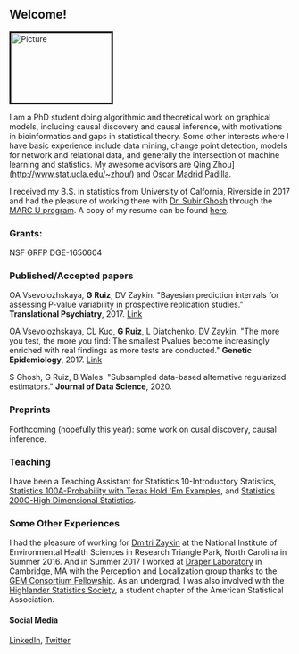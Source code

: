 
## Welcome!

<img src="portrait.png" alt="Picture" border="3" width="180" height="125"></span></h1>


I am a PhD student doing algorithmic and theoretical work on graphical models, including causal discovery and causal inference, with motivations in bioinformatics and gaps in statistical theory. Some other interests where I have basic experience include data mining, change point detection, models for network and relational data, and generally the intersection of machine learning and statistics. My awesome advisors are Qing Zhou](http://www.stat.ucla.edu/~zhou/) and [Oscar Madrid Padilla](https://hernanmp.github.io/). 

I received my B.S. in statistics from University of Calfornia, Riverside in 2017 and had the pleasure of working there with [Dr. Subir Ghosh](https://profiles.ucr.edu/subir.ghosh) through the [MARC U program](https://marcu.ucr.edu/). A copy of my resume can be found [here](https://github.com/gabriel-ruiz/gabriel-ruiz.github.io/blob/master/resume_ruizgabriel.pdf).


### Grants: 
NSF GRFP DGE-1650604

### Published/Accepted papers

OA Vsevolozhskaya, **G Ruiz**, DV Zaykin. "Bayesian prediction intervals for assessing P-value variability in prospective replication studies." **Translational Psychiatry**, 2017. [Link](https://arxiv.org/abs/1609.01664)

OA Vsevolozhskaya, CL Kuo, **G Ruiz**, L Diatchenko, DV Zaykin. "The more you test, the more you find: The smallest Pvalues become increasingly enriched with real findings as more tests are conducted." **Genetic Epidemiology**, 2017. [Link](https://onlinelibrary.wiley.com/doi/full/10.1002/gepi.22064)

S Ghosh, G Ruiz, B Wales. "Subsampled data-based alternative regularized estimators."
 **Journal of Data Science**, 2020.



### Preprints
Forthcoming (hopefully this year): some work on cusal discovery, causal inference. 

### Teaching
I have been a Teaching Assistant for Statistics 10-Introductory Statistics, [Statistics 100A-Probability with Texas Hold 'Em Examples](http://www.stat.ucla.edu/~frederic/100a/W15/syllabus.html), and [Statistics 200C-High Dimensional Statistics](http://www.stat.ucla.edu/~arashamini/teaching/200c).


### Some Other Experiences
I had the pleasure of working for [Dmitri Zaykin](https://scholar.google.com/citations?user=Lk0u83MAAAAJ&hl=en) at the National Institute of Environmental Health Sciences in Research Triangle Park, North Carolina in Summer 2016. And in Summer 2017 I worked at [Draper Laboratory](https://www.draper.com/) in Cambridge, MA with the Perception and Localization group thanks to the [GEM Consortium Fellowship](http://www.gemfellowship.org/students/gem-fellowship-program/). As an undergrad, I was also involved with the [Highlander Statistics Society](https://highlanderlink.ucr.edu/organization/hiss), a student chapter of the American Statistical Association.

#### Social Media
[LinkedIn](https://www.linkedin.com/in/gabriel-ruiz-9a2a19b5/), [Twitter](https://twitter.com/_ruizGabriel)
